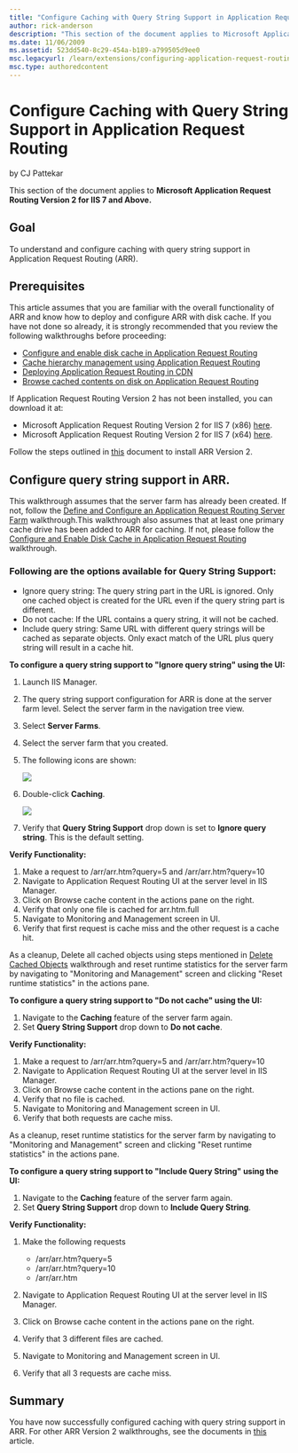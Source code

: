 ```yaml
---
title: "Configure Caching with Query String Support in Application Request Routing"
author: rick-anderson
description: "This section of the document applies to Microsoft Application Request Routing Version 2 for IIS 7 and Above. Goal To understand and configure caching with qu..."
ms.date: 11/06/2009
ms.assetid: 523dd540-8c29-454a-b189-a799505d9ee0
msc.legacyurl: /learn/extensions/configuring-application-request-routing-arr/configure-caching-with-query-string-support-in-application-request-routing
msc.type: authoredcontent
---
```

Configure Caching with Query String Support in Application Request Routing
====================
by CJ Pattekar

This section of the document applies to **Microsoft Application Request Routing Version 2 for IIS 7 and Above.**

## Goal

To understand and configure caching with query string support in Application Request Routing (ARR).

## Prerequisites

This article assumes that you are familiar with the overall functionality of ARR and know how to deploy and configure ARR with disk cache. If you have not done so already, it is strongly recommended that you review the following walkthroughs before proceeding:

- [Configure and enable disk cache in Application Request Routing](configure-and-enable-disk-cache-in-application-request-routing.md)
- [Cache hierarchy management using Application Request Routing](cache-hierarchy-management-using-application-request-routing.md)
- [Deploying Application Request Routing in CDN](../installing-application-request-routing-arr/deploying-application-request-routing-in-cdn.md)
- [Browse cached contents on disk on Application Request Routing](browse-cached-contents-on-disk-on-application-request-routing.md)

If Application Request Routing Version 2 has not been installed, you can download it at:

- Microsoft Application Request Routing Version 2 for IIS 7 (x86) [here](https://download.microsoft.com/download/4/D/F/4DFDA851-515F-474E-BA7A-5802B3C95101/ARRv2_setup_x86.EXE).
- Microsoft Application Request Routing Version 2 for IIS 7 (x64) [here](https://download.microsoft.com/download/3/4/1/3415F3F9-5698-44FE-A072-D4AF09728390/ARRv2_setup_x64.EXE).

Follow the steps outlined in [this](../installing-application-request-routing-arr/install-application-request-routing-version-2.md) document to install ARR Version 2.

## Configure query string support in ARR.

This walkthrough assumes that the server farm has already been created. If not, follow the [Define and Configure an Application Request Routing Server Farm](define-and-configure-an-application-request-routing-server-farm.md) walkthrough.This walkthrough also assumes that at least one primary cache drive has been added to ARR for caching. If not, please follow the <a id="breadcrumblink_575"></a>[Configure and Enable Disk Cache in Application Request Routing](configure-and-enable-disk-cache-in-application-request-routing.md) walkthrough.

### Following are the options available for Query String Support:

- Ignore query string: The query string part in the URL is ignored. Only one cached object is created for the URL even if the query string part is different.
- Do not cache: If the URL contains a query string, it will not be cached.
- Include query string: Same URL with different query strings will be cached as separate objects. Only exact match of the URL plus query string will result in a cache hit.

**To configure a query string support to "Ignore query string" using the UI:**

1. Launch IIS Manager.
2. The query string support configuration for ARR is done at the server farm level. Select the server farm in the navigation tree view.
3. Select **Server Farms**.
4. Select the server farm that you created.
5. The following icons are shown:

     ![](configure-caching-with-query-string-support-in-application-request-routing/_static/image2.jpg)
6. Double-click **Caching**.

     ![](configure-caching-with-query-string-support-in-application-request-routing/_static/image4.jpg)

4. Verify that **Query String Support** drop down is set to **Ignore query string**. This is the default setting.

**Verify Functionality:**

1. Make a request to /arr/arr.htm?query=5 and /arr/arr.htm?query=10
2. Navigate to Application Request Routing UI at the server level in IIS Manager.
3. Click on Browse cache content in the actions pane on the right.
4. Verify that only one file is cached for arr.htm.full
5. Navigate to Monitoring and Management screen in UI.
6. Verify that first request is cache miss and the other request is a cache hit.

As a cleanup, Delete all cached objects using steps mentioned in [Delete Cached Objects](delete-cached-objects.md) walkthrough and reset runtime statistics for the server farm by navigating to "Monitoring and Management" screen and clicking "Reset runtime statistics" in the actions pane.

**To configure a query string support to "Do not cache" using the UI:**

1. Navigate to the **Caching** feature of the server farm again.
2. Set **Query String Support** drop down to **Do not cache**.

**Verify Functionality:**

1. Make a request to /arr/arr.htm?query=5 and /arr/arr.htm?query=10
2. Navigate to Application Request Routing UI at the server level in IIS Manager.
3. Click on Browse cache content in the actions pane on the right.
4. Verify that no file is cached.
5. Navigate to Monitoring and Management screen in UI.
6. Verify that both requests are cache miss.

As a cleanup, reset runtime statistics for the server farm by navigating to "Monitoring and Management" screen and clicking "Reset runtime statistics" in the actions pane.

**To configure a query string support to "Include Query String" using the UI:**

1. Navigate to the **Caching** feature of the server farm again.
2. Set **Query String Support** drop down to **Include Query String**.

**Verify Functionality:**

1. Make the following requests

   - /arr/arr.htm?query=5
   - /arr/arr.htm?query=10
   - /arr/arr.htm
2. Navigate to Application Request Routing UI at the server level in IIS Manager.
3. Click on Browse cache content in the actions pane on the right.
4. Verify that 3 different files are cached.
5. Navigate to Monitoring and Management screen in UI.
6. Verify that all 3 requests are cache miss.

## Summary

You have now successfully configured caching with query string support in ARR. For other ARR Version 2 walkthroughs, see the documents in [this](../planning-for-arr/application-request-routing-version-2-overview.md) article.
